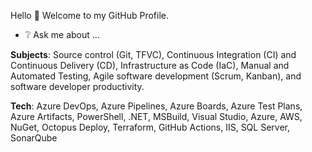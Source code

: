 Hello :wave: Welcome to my GitHub Profile.

- :grey_question: Ask me about ...

**Subjects**: Source control (Git, TFVC), Continuous Integration (CI) and Continuous Delivery (CD), Infrastructure as Code (IaC), Manual and Automated Testing, Agile software development (Scrum, Kanban), and software developer productivity.

**Tech**: Azure DevOps, Azure Pipelines, Azure Boards, Azure Test Plans, Azure Artifacts, PowerShell, .NET, MSBuild, Visual Studio, Azure, AWS, NuGet, Octopus Deploy, Terraform, GitHub Actions, IIS, SQL Server, SonarQube

